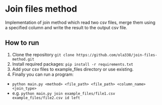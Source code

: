 # Join files method
Implementation of join method which read two csv files, merge them using a specified column and write the result to the output csv file.

## How to run
1. Clone the repository
 `git clone https://github.com/ola338/join-files-method.git`
3. Install required packages:
 `pip install -r requirements.txt`
4. Add your csv files to example_files directory or use existing.
5. Finally you can run a program:
- `python main.py <method> <file_path> <file_path> <column_name> <join_type>`
- e.g. `python main.py join example_files/file1.csv example_files/file2.csv id left`
